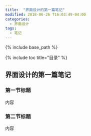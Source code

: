 ```yaml
---
title:  "界面设计的第一篇笔记"
modified: 2018-06-26 T16:03:49-04:00
categories: 
  - 界面设计
tags:
  - 笔记
---
```


{% include base_path %}

{% include toc title="目录" %}

 
## 界面设计的第一篇笔记

### 第一节标题

内容

 
### 第二节标题

内容